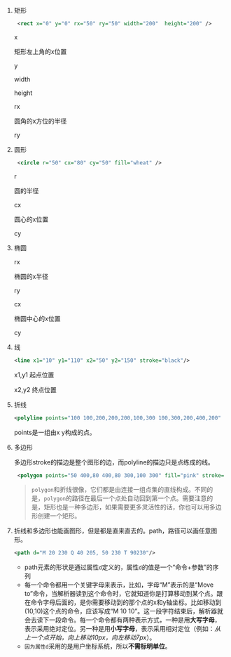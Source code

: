 1. 矩形

   ```xml
    <rect x="0" y="0" rx="50" ry="50" width="200"  height="200" />
   ```

   x

   矩形左上角的x位置

   y

   width

   height

   rx

   圆角的x方位的半径

   ry

2. 圆形

   ```xml
    <circle r="50" cx="80" cy="50" fill="wheat" />
   ```

   r

   圆的半径

   cx

   圆心的x位置

   cy

3. 椭圆

   rx

   椭圆的x半径

   ry

   cx

   椭圆中心的x位置

   cy

4. 线

   ```xml
   <line x1="10" y1="110" x2="50" y2="150" stroke="black"/>
   ```

   x1,y1 起点位置

   x2,y2 终点位置

5. 折线

   ```xml
   <polyline points="100 100,200,200,200,100,300 100,300,200,400,200" fill="none" stroke="black" />
   ```

   points是一组由x y构成的点。

6. 多边形

   多边形stroke的描边是整个图形的边，而polyline的描边只是点练成的线。

   ```xml
    <polygon points="50 400,80 400,80 300,100 300" fill="pink" stroke="black"/>
   ```

   >  `polygon`和折线很像，它们都是由连接一组点集的直线构成。不同的是，`polygon`的路径在最后一个点处自动回到第一个点。需要注意的是，矩形也是一种多边形，如果需要更多灵活性的话，你也可以用多边形创建一个矩形。 

7. 折线和多边形也能画图形，但是都是直来直去的。path，路径可以画任意图形。

   ```xml
   <path d="M 20 230 Q 40 205, 50 230 T 90230"/>
   ```

   - path元素的形状是通过属性`d`定义的，属性`d`的值是一个“命令+参数”的序列 
   -  每一个命令都用一个关键字母来表示，比如，字母“M”表示的是“Move to”命令，当解析器读到这个命令时，它就知道你是打算移动到某个点。跟在命令字母后面的，是你需要移动到的那个点的x和y轴坐标。比如移动到(10,10)这个点的命令，应该写成“M 10 10”。这一段字符结束后，解析器就会去读下一段命令。每一个命令都有两种表示方式，一种是用**大写字母**，表示采用绝对定位。另一种是用**小写字母**，表示采用相对定位（例如：*从上一个点开始，向上移动10px，向左移动7px*）。 
   -  `因为属性d`采用的是用户坐标系统，所以**不需标明单位**。 

